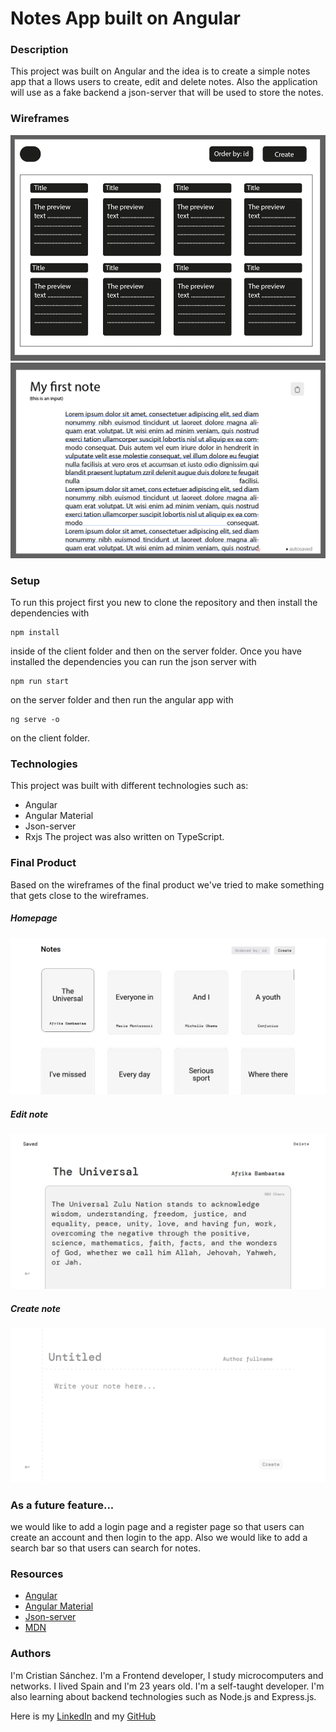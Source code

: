# Notes App built on Angular

### Description  

This project was built on Angular and the idea is to create a simple notes app that a   llows users to create, edit and delete notes. Also the application will use as a fake backend a json-server that will be used to store the notes. 

### Wireframes

![Wireframe](./src/assets/wireframe2.png)
![Wireframe](./src/assets/wireframe1.png)

### Setup

To run this project first you new to clone the repository and then install the dependencies with 

```
npm install
```

inside of the client folder and then on the server folder. Once you have installed the dependencies you can run the json server with 

```
npm run start
```
on the server folder and then run the angular app with 

```
ng serve -o
```

on the client folder.

### Technologies

This project was built with different technologies such as:
* Angular
* Angular Material
* Json-server
* Rxjs
The project was also written on TypeScript. 


### Final Product

Based on the wireframes of the final product we've tried to make something that gets close to the wireframes.

##### Homepage
![Final Product](./src/assets/home.png)


##### Edit note
![Final Product](./src/assets/edit.png)

##### Create note
![Final Product](./src/assets/create.png)

### As a future feature...

 we would like to add a login page and a register page so that users can create an account and then login to the app. Also we would like to add a search bar so that users can search for notes.

 ### Resources

* [Angular](https://angular.io/)
* [Angular Material](https://material.angular.io/)
* [Json-server](https://www.npmjs.com/package/json-server)
* [MDN](https://developer.mozilla.org/en-US/)
 
 ### Authors

 I'm Cristian Sánchez. I'm a Frontend developer, I study microcomputers and networks. I lived Spain and I'm 23 years old. I'm a self-taught developer. I'm also learning about backend technologies such as Node.js and Express.js. 

 Here is my [LinkedIn](https://www.linkedin.com/in/cristian-sanchez-dev) and my [GitHub](https://github.com/sanchez-cristian)